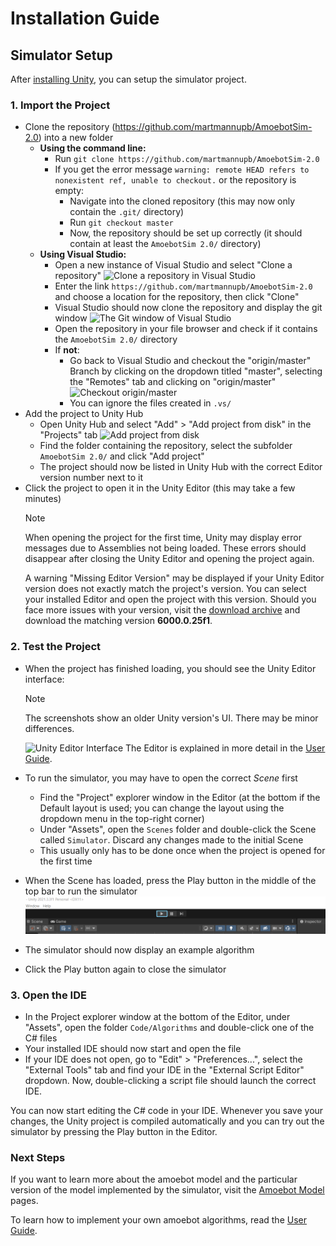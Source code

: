 # Installation Guide

## Simulator Setup

After [installing Unity](unity.md), you can setup the simulator project.

### 1. Import the Project

- Clone the repository (https://github.com/martmannupb/AmoebotSim-2.0) into a new folder
	- **Using the command line:**
		- Run `git clone https://github.com/martmannupb/AmoebotSim-2.0`
		- If you get the error message `warning: remote HEAD refers to nonexistent ref, unable to checkout.` or the repository is empty:
			- Navigate into the cloned repository (this may now only contain the `.git/` directory)
			- Run `git checkout master`
			- Now, the repository should be set up correctly (it should contain at least the `AmoebotSim 2.0/` directory)
	- **Using Visual Studio:**
		- Open a new instance of Visual Studio and select "Clone a repository"
			<img src="~/images/vs_clone_repo.png" alt="Clone a repository in Visual Studio" title="Clone a repository in Visual Studio" width="300"/>
		- Enter the link `https://github.com/martmannupb/AmoebotSim-2.0` and choose a location for the repository, then click "Clone"
		- Visual Studio should now clone the repository and display the git window
			<img src="~/images/vs_git.png" alt="The Git window of Visual Studio" title="The Git window of Visual Studio" width="300"/>
		- Open the repository in your file browser and check if it contains the `AmoebotSim 2.0/` directory
		- If **not**:
			- Go back to Visual Studio and checkout the "origin/master" Branch by clicking on the dropdown titled "master", selecting the "Remotes" tab and clicking on "origin/master"
				<img src="~/images/vs_git_checkout.png" alt="Checkout origin/master" title="Checkout origin/master" width="400"/>
			- You can ignore the files created in `.vs/`
- Add the project to Unity Hub
	- Open Unity Hub and select "Add" > "Add project from disk" in the "Projects" tab
		<img src="~/images/unity_add_project.png" alt="Add project from disk" title="Add project from disk" width="400"/>
	- Find the folder containing the repository, select the subfolder `AmoebotSim 2.0/` and click "Add project"
	- The project should now be listed in Unity Hub with the correct Editor version number next to it
- Click the project to open it in the Unity Editor (this may take a few minutes)
	> [!NOTE]
	> When opening the project for the first time, Unity may display error messages due to Assemblies not being loaded.
	> These errors should disappear after closing the Unity Editor and opening the project again.
	>
	> A warning "Missing Editor Version" may be displayed if your Unity Editor version does not exactly match the project's version.
	> You can select your installed Editor and open the project with this version.
	> Should you face more issues with your version, visit the [download archive](https://unity.com/releases/editor/archive) and download the matching version **6000.0.25f1**.

### 2. Test the Project
- When the project has finished loading, you should see the Unity Editor interface:
	> [!NOTE]
	> The screenshots show an older Unity version's UI. There may be minor differences.

	![Unity Editor Interface](~/images/editor_overview.png "The Unity Editor Interface")
	The Editor is explained in more detail in the [User Guide](~/user_guide/home.md).
- To run the simulator, you may have to open the correct *Scene* first
	- Find the "Project" explorer window in the Editor (at the bottom if the Default layout is used; you can change the layout using the dropdown menu in the top-right corner)
	- Under "Assets", open the `Scenes` folder and double-click the Scene called `Simulator`.
		Discard any changes made to the initial Scene
	- This usually only has to be done once when the project is opened for the first time
- When the Scene has loaded, press the Play button in the middle of the top bar to run the simulator
	![Play Button Image](../images/play_button.png "Unity's Play button")
- The simulator should now display an example algorithm
- Click the Play button again to close the simulator

### 3. Open the IDE

- In the Project explorer window at the bottom of the Editor, under "Assets", open the folder `Code/Algorithms` and double-click one of the C# files
- Your installed IDE should now start and open the file
- If your IDE does not open, go to "Edit" > "Preferences...", select the "External Tools" tab and find your IDE in the "External Script Editor" dropdown.
	Now, double-clicking a script file should launch the correct IDE.

You can now start editing the C# code in your IDE.
Whenever you save your changes, the Unity project is compiled automatically and you can try out the simulator by pressing the Play button in the Editor.


### Next Steps

If you want to learn more about the amoebot model and the particular version of the model implemented by the simulator, visit the [Amoebot Model](../amoebot_model/home.md) pages.

To learn how to implement your own amoebot algorithms, read the [User Guide](../user_guide/home.md).
